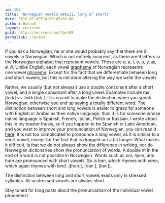 ```yaml
---
id: 108
title: 'Norwegian vowels &#8211; long or short?'
date: 2016-07-02T14:00:45+02:00
author: Hannah
layout: revision
guid: http://norskere.no/?p=108
permalink: /?p=108
---
```

If you ask a Norwegian, he or she would probably say that there are 9 vowels in Norwegian. Which is not entirely incorrect, as there are 9 letters in the Norwegian alphabet that represent vowels. Those are _a, e, i, o, u, y, æ, ø, å_. Unlike English, each vowel [grapheme](https://en.wikipedia.org/wiki/Grapheme) of Norwegian represents one vowel [phoneme](https://en.wikipedia.org/wiki/Phoneme). Except for the fact that we differentiate between long and short vowels, but this is not done altering the way we write the vowels.

Rather, we usually (but not always!) use a double consonant after a short vowel, and a single consonant after a long vowel. Examples include _tak_ [tɑːk] vs. _takk_ [tɑkː]. It is crucial to make the distinction when you speak Norwegian, otherwise you end up saying a totally different word. The distinction between short and long vowels is easier to grasp for someone with English or Arabic as their native language, than it is for someone whose native language is Spanish, French, Italian, Polish or Russian. I wrote about this in my master thesis, so if you happen to be Spanish or Latin American, and you want to improve your pronunciation of Norwegian, you can read it [here](https://www.duo.uio.no/bitstream/handle/10852/25818/masteroppgaveHannahGranaas.pdf?sequence=2&isAllowed=y). It is not too complicated to pronounce a long vowel, as it is similar to a short vowel, except for the fact that is dragged out a bit longer. What makes it difficult, is that we do not always show the difference in writing, nor do Norwegian dictionaries show the pronunciation of words. A double m in the end of a word is not possible in Norwegian. Words such as _om_, _hjem_, and _ham_ are pronounced with short vowels. So is _han_, which rhymes with _vann_, which again rhymes with _land_. ([hɑnː], [vɑnː], [lɑnː]).

The distinction between long and short vowels exists only in stressed syllables. All unstressed vowels are always short.

Stay tuned for blog posts about the pronunciation of the individual vowel phonemes!